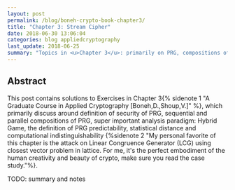 ```yaml
---
layout: post
permalink: /blog/boneh-crypto-book-chapter3/
title: "Chapter 3: Stream Cipher"
date: 2018-06-30 13:06:04
categories: blog appliedcryptography
last_update: 2018-06-25
summary: "Topics in <u>Chapter 3</u>: primarily on PRG, compositions of PRG, Hybrid Game, PRG predictability, definition of computational indistinguishability based on statistical distance and some common stream ciphers like RC4, ChaCha20, LFSR, Salsa etc."
---
```

## Abstract
 This post contains solutions to Exercises in Chapter 3{% sidenote 1 "A Graduate Course in Applied Cryptography [Boneh,D.,Shoup,V.]" %}, which primarily discuss around definition of security of PRG, sequential and parallel compositions of PRG, super important analysis paradigm: Hybrid Game, the definition of PRG predictability, statistical distance and computational indistinguishability {%sidenote 2 "My personal favorite of this chapter is the attack on Linear Congruence Generator (LCG) using closest vector problem in lattice. For me, it's the perfect embodiment of the human creativity and beauty of crypto, make sure you read the case study."%}.

<!-- TBD -->
TODO: summary and notes